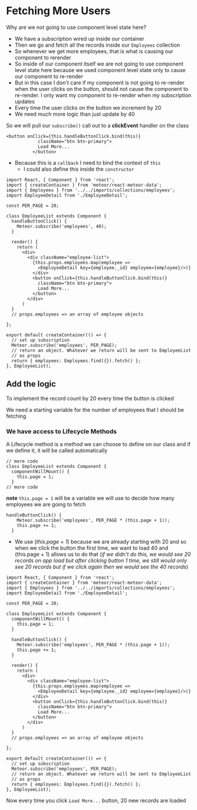 # Fetching More Users
Why are we not going to use component level state here?

* We have a subscription wired up inside our container
* Then we go and fetch all the records inside our `Employees` collection
* So whenever we get more employees, that is what is causing our component to rerender
* So inside of our component itself we are not going to use component level state here because we used component level state only to cause our component to re-render
* But in this case I don't care if my component is not going to re-render when the user clicks on the button, should not cause the component to re-render. I only want my component to re-render when my subscription updates
* Every time the user clicks on the button we increment by 20 
* We need much more logic than just update by 40

So we will pull our `subscribe()` call out to a **clickEvent** handler on the class

```
<button onClick={this.handleButtonClick.bind(this)}
            className="btn btn-primary">
            Load More...
          </button>
```

* Because this is a `callback` I need to bind the context of `this`
    - I could also define this inside the `constructor`

```
import React, { Component } from 'react';
import { createContainer } from 'meteor/react-meteor-data';
import { Employees } from '../../imports/collections/employees';
import EmployeeDetail from './EmployeeDetail';

const PER_PAGE = 20;

class EmployeeList extends Component {
  handleButtonClick() {
    Meteor.subscribe('employees', 40);
  }

  render() {
    return (
      <div>
        <div className="employee-list">
          {this.props.employees.map(employee =>
            <EmployeeDetail key={employee._id} employee={employee}/>)}
          </div>
          <button onClick={this.handleButtonClick.bind(this)}
            className="btn btn-primary">
            Load More...
          </button>
        </div>
      )
  }
  // props.employees => an array of employee objects

};

export default createContainer(() => {
  // set up subscription
  Meteor.subscribe('employees', PER_PAGE);
  // return an object. Whatever we return will be sent to EmployeeList
  // as props
  return { employees: Employees.find({}).fetch() };
}, EmployeeList);
```

## Add the logic
To implement the record count by 20 every time the button is clicked

We need a starting variable for the number of employees that I should be fetching

### We have access to Lifecycle Methods
A Lifecycle method is a method we can choose to define on our class and if we define it, it will be called automatically

```
// more code
class EmployeeList extends Component {
  componentWillMount() {
    this.page = 1;
  }
// more code
```

**note** `this.page = 1` will be a variable we will use to decide how many employees we are going to fetch

```
handleButtonClick() {
    Meteor.subscribe('employees', PER_PAGE * (this.page + 1));
    this.page += 1;
  }
```

* We use (_this.page + 1_) because we are already starting with 20 and so when we click the button the first time, we want to load 40 and (this.page + 1) allows us to do that (_if we didn't do this, we would see 20 records on app load but after clicking button 1 time, we still would only see 20 records but if we click again then we would see the 40 records_)

```
import React, { Component } from 'react';
import { createContainer } from 'meteor/react-meteor-data';
import { Employees } from '../../imports/collections/employees';
import EmployeeDetail from './EmployeeDetail';

const PER_PAGE = 20;

class EmployeeList extends Component {
  componentWillMount() {
    this.page = 1;
  }

  handleButtonClick() {
    Meteor.subscribe('employees', PER_PAGE * (this.page + 1));
    this.page += 1;
  }

  render() {
    return (
      <div>
        <div className="employee-list">
          {this.props.employees.map(employee =>
            <EmployeeDetail key={employee._id} employee={employee}/>)}
          </div>
          <button onClick={this.handleButtonClick.bind(this)}
            className="btn btn-primary">
            Load More...
          </button>
        </div>
      )
  }
  // props.employees => an array of employee objects

};

export default createContainer(() => {
  // set up subscription
  Meteor.subscribe('employees', PER_PAGE);
  // return an object. Whatever we return will be sent to EmployeeList
  // as props
  return { employees: Employees.find({}).fetch() };
}, EmployeeList);
```

Now every time you click `Load More...` button, 20 new records are loaded
